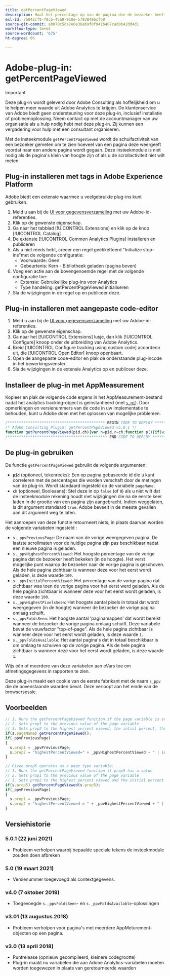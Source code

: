 ```yaml
---
title: getPercentPageViewed
description: Haal het percentage op van de pagina die de bezoeker heeft weergegeven.
exl-id: 7a842cf0-f8cb-45a9-910e-5793849bcfb8
source-git-commit: ab078c5da7e0e38ab9f0f941b407cad0b42dd4d1
workflow-type: tm+mt
source-wordcount: '675'
ht-degree: 0%

---
```


# Adobe-plug-in: getPercentPageViewed

>[!IMPORTANT]
>
>Deze plug-in wordt geleverd door Adobe Consulting als hoffelijkheid om u te helpen meer waarde uit Adobe Analytics te krijgen. De klantenservice van Adobe biedt geen ondersteuning voor deze plug-in, inclusief installatie of probleemoplossing. Neem contact op met de accountmanager van uw organisatie als u hulp nodig hebt met deze plug-in. Zij kunnen een vergadering voor hulp met een consultant organiseren.

Met de insteekmodule `getPercentPageViewed` wordt de schuifactiviteit van een bezoeker gemeten om te zien hoeveel van een pagina deze weergeeft voordat naar een andere pagina wordt gegaan. Deze insteekmodule is niet nodig als de pagina&#39;s klein van hoogte zijn of als u de scrollactiviteit niet wilt meten.

## Plug-in installeren met tags in Adobe Experience Platform

Adobe biedt een extensie waarmee u veelgebruikte plug-ins kunt gebruiken.

1. Meld u aan bij de [UI voor gegevensverzameling](https://experience.adobe.com/data-collection) met uw Adobe-id-referenties.
1. Klik op de gewenste eigenschap.
1. Ga naar het tabblad [!UICONTROL Extensions] en klik op de knop [!UICONTROL Catalog]
1. De extensie [!UICONTROL Common Analytics Plugins] installeren en publiceren
1. Als u niet reeds hebt, creeer een regel geëtiketteerd &quot;Initialize stop-ins&quot;met de volgende configuratie:
   * Voorwaarde: Geen
   * Gebeurtenis: Kern - Bibliotheek geladen (pagina boven)
1. Voeg een actie aan de bovengenoemde regel met de volgende configuratie toe:
   * Extensie: Gebruikelijke plug-ins voor Analytics
   * Type handeling: getPercentPageViewed initialiseren
1. Sla de wijzigingen in de regel op en publiceer deze.

## Plug-in installeren met aangepaste code-editor

1. Meld u aan bij de [UI voor gegevensverzameling](https://experience.adobe.com/data-collection) met uw Adobe-id-referenties.
1. Klik op de gewenste eigenschap.
1. Ga naar het [!UICONTROL Extensions] lusje, dan klik [!UICONTROL Configure] knoop onder de uitbreiding van Adobe Analytics.
1. Breid [!UICONTROL Configure tracking using custom code] accordeon uit, die [!UICONTROL Open Editor] knoop openbaart.
1. Open de aangepaste code-editor en plak de onderstaande plug-incode in het bewerkingsvenster.
1. Sla de wijzigingen in de extensie Analytics op en publiceer deze.

## Installeer de plug-in met AppMeasurement

Kopieer en plak de volgende code ergens in het AppMeasurement-bestand nadat het analytics tracking-object is geïnstantieerd (met [`s_gi`](../functions/s-gi.md)). Door opmerkingen en versienummers van de code in uw implementatie te behouden, kunt u Adobe doen met het oplossen van mogelijke problemen.

```js
/******************************************* BEGIN CODE TO DEPLOY *******************************************/
/* Adobe Consulting Plugin: getPercentPageViewed v5.0.1 */
function getPercentPageViewed(pid,ch){var n=pid,r=ch;function p(){if(window.ppvID){var a=Math.max(Math.max(document.body.scrollHeight,document.documentElement.scrollHeight),Math.max(document.body.offsetHeight,document.documentElement.offsetHeight),Math.max(document.body.clientHeight,document.documentElement.clientHeight)),b=window.innerHeight||document.documentElement.clientHeight||document.body.clientHeight,d=(window.pageYOffset||window.document.documentElement.scrollTop||window.document.body.scrollTop)+b,f=Math.min(Math.round(d/a*100),100),l=Math.floor(d/b);b=Math.floor(a/b);var c="";if(!window.cookieRead("s_tp")||decodeURIComponent(window.cookieRead("s_ppv").split(",")[0])!==window.ppvID||window.p_fo(window.ppvID)||1==window.ppvChange&&window.cookieRead("s_tp")&&a!=window.cookieRead("s_tp")){(decodeURIComponent(window.cookieRead("s_ppv").split(",")[0])!==window.ppvID||window.p_fo(window.ppvID+"1"))&&window.cookieWrite("s_ips",d);if(window.cookieRead("s_tp")&&decodeURIComponent(window.cookieRead("s_ppv").split(",")[0])===window.ppvID){window.cookieRead("s_tp");c=window.cookieRead("s_ppv");var h=-1<c.indexOf(",")?c.split(","):[];c=h[0]?h[0]:"";h=h[3]?h[3]:"";var q=window.cookieRead("s_ips");c=c+","+Math.round(h/a*100)+","+Math.round(q/a*100)+","+h+","+l}window.cookieWrite("s_tp",a)}else c=window.cookieRead("s_ppv");var k=c&&-1<c.indexOf(",")?c.split(",",6):[];a=0<k.length?k[0]:encodeURIComponent(window.ppvID);h=1<k.length?parseInt(k[1]):f;q=2<k.length?parseInt(k[2]):f;var t=3<k.length?parseInt(k[3]):d,u=4<k.length?parseInt(k[4]):l;k=5<k.length?parseInt(k[5]):b;0<f&&(c=a+","+(f>h?f:h)+","+q+","+(d>t?d:t)+","+(l>u?l:u)+","+(b>k?b:k));window.cookieWrite("s_ppv",c)}}if("-v"===n)return{plugin:"getPercentPageViewed",version:"5.0.1"};var m=function(){if("undefined"!==typeof window.s_c_il)for(var a=0,b;a<window.s_c_il.length;a++)if(b=window.s_c_il[a],b._c&&"s_c"===b._c)return b}();"undefined"!==typeof m&&(m.contextData.getPercentPageViewed="5.0.1");window.pageName="undefined"!==typeof m&&m.pageName||"";window.cookieWrite=window.cookieWrite||function(a,b,d){if("string"===typeof a){var f=window.location.hostname,l=window.location.hostname.split(".").length-1;if(f&&!/^[0-9.]+$/.test(f)){l=2<l?l:2;var c=f.lastIndexOf(".");if(0<=c){for(;0<=c&&1<l;)c=f.lastIndexOf(".",c-1),l--;c=0<c?f.substring(c):f}}g=c;b="undefined"!==typeof b?""+b:"";if(d||""===b)if(""===b&&(d=-60),"number"===typeof d){var h=new Date;h.setTime(h.getTime()+6E4*d)}else h=d;return a&&(document.cookie=encodeURIComponent(a)+"="+encodeURIComponent(b)+"; path=/;"+(d?" expires="+h.toUTCString()+";":"")+(g?" domain="+g+";":""),"undefined"!==typeof window.cookieRead)?window.cookieRead(a)===b:!1}};window.cookieRead=window.cookieRead||function(a){if("string"===typeof a)a=encodeURIComponent(a);else return"";var b=" "+document.cookie,d=b.indexOf(" "+a+"="),f=0>d?d:b.indexOf(";",d);return(a=0>d?"":decodeURIComponent(b.substring(d+2+a.length,0>f?b.length:f)))?a:""};window.p_fo=window.p_fo||function(a){window.__fo||(window.__fo={});if(window.__fo[a])return!1;window.__fo[a]={};return!0};var e=window.cookieRead("s_ppv");e=-1<e.indexOf(",")?e.split(","):[];n=n?n:window.pageName?window.pageName:document.location.href;e[0]=decodeURIComponent(e[0]);window.ppvChange="undefined"===typeof r||1==r?!0:!1;"undefined"!==typeof m&&m.linkType&&"o"===m.linkType||(window.ppvID&&window.ppvID===n||(window.ppvID=n,window.cookieWrite("s_ppv",""),p()),window.p_fo("s_gppvLoad")&&window.addEventListener&&(window.addEventListener("load",p,!1),window.addEventListener("click",p,!1),window.addEventListener("scroll",p,!1)),this._ppvPreviousPage=e[0]?e[0]:"",this._ppvHighestPercentViewed=e[1]?e[1]:"",this._ppvInitialPercentViewed=e[2]?e[2]:"",this._ppvHighestPixelsSeen=e[3]?e[3]:"",this._ppvFoldsSeen=e[4]?e[4]:"",this._ppvFoldsAvailable=e[5]?e[5]:"")};
/******************************************** END CODE TO DEPLOY ********************************************/
```

## De plug-in gebruiken

De functie `getPercentPageViewed` gebruikt de volgende argumenten:

* **`pid`** (optioneel, tekenreeks): Een op pagina gebaseerde id die u kunt correleren met de percentages die worden verschaft door de metingen van de plug-in.  Wordt standaard ingesteld op de variabele `pageName`.
* **`ch`** (optioneel, Booleaans): Stel deze in op  `false` (of  `0`) als u niet wilt dat de insteekmodule rekening houdt met wijzigingen die na de eerste keer laden in de grootte van een pagina zijn aangebracht. Indien weggelaten, is dit argument standaard `true`. Adobe beveelt in de meeste gevallen aan dit argument weg te laten.

Het aanroepen van deze functie retourneert niets; in plaats daarvan worden de volgende variabelen ingesteld :

* `s._ppvPreviousPage`: De naam van de vorige weergegeven pagina. De laatste scrollmaten voor de huidige pagina zijn pas beschikbaar nadat een nieuwe pagina is geladen.
* `s._ppvHighestPercentViewed`: Het hoogste percentage van de vorige pagina dat de bezoeker heeft bekeken (in de hoogte). Het verst mogelijke punt waarop de bezoeker naar de vorige pagina is geschoven. Als de hele pagina zichtbaar is wanneer deze voor het eerst wordt geladen, is deze waarde `100`.
* `s._ppvInitialPercentViewed`: Het percentage van de vorige pagina dat zichtbaar was toen de vorige pagina voor het eerst werd geladen. Als de hele pagina zichtbaar is wanneer deze voor het eerst wordt geladen, is deze waarde `100`.
* `s._ppvHighestPixelsSeen`: Het hoogste aantal pixels in totaal dat wordt weergegeven (in de hoogte) wanneer de bezoeker de vorige pagina omlaag schuift.
* `s._ppvFoldsSeen`: Het hoogste aantal &#39;paginamappen&#39; dat wordt bereikt wanneer de bezoeker de vorige pagina omlaag schuift. Deze variabele bevat de vouwfactor &quot;top-of-page&quot;. Als de hele pagina zichtbaar is wanneer deze voor het eerst wordt geladen, is deze waarde `1`.
* `s._ppvFoldsAvailable`: Het aantal pagina&#39;s dat in totaal beschikbaar is om omlaag te schuiven op de vorige pagina. Als de hele pagina zichtbaar is wanneer deze voor het eerst wordt geladen, is deze waarde `1`.

Wijs één of meerdere van deze variabelen aan eVars toe om afmetingsgegevens in rapporten te zien.

Deze plug-in maakt een cookie van de eerste fabrikant met de naam `s_ppv` die de bovenstaande waarden bevat. Deze verloopt aan het einde van de browsersessie.

## Voorbeelden

```js
// 1. Runs the getPercentPageViewed function if the page variable is set
// 2. Sets prop1 to the previous value of the page variable
// 3. Sets prop2 to the highest percent viewed, the intial percent, the number of folds viewed, and total number of folds of the previous page
if(s.pageName) getPercentPageViewed();
if(_ppvPreviousPage)
{
  s.prop1 = _ppvPreviousPage;
  s.prop2 = "highestPercentViewed=" + _ppvHighestPercentViewed + " | initialPercentViewed=" + _ppvInitialPercentViewed + " | foldsSeen=" + _ppvFoldsSeen + " | foldsAvailable=" + _ppvFoldsAvailable;
}

// Given prop5 operates as a page type variable:
// 1. Runs the getPercentPageViewed function if prop5 has a value
// 2. Sets prop1 to the previous value of the page variable
// 3. Sets prop2 to the highest percent viewed and the initial percent viewed.
if(s.prop5) getPercentPageViewed(s.prop5);
if(_ppvPreviousPage)
{
  s.prop1 = _ppvPreviousPage;
  s.prop2 = "highestPercentViewed = " + _ppvHighestPercentViewed + " | initialPercentViewed=" + _ppvInitialPercentViewed;
}
```

## Versiehistorie

### 5.0.1 (22 juni 2021)

* Probleem verholpen waarbij bepaalde speciale tekens de insteekmodule zouden doen afbreken

### 5.0 (19 maart 2021)

* Versienummer toegevoegd als contextgegevens.

### v4.0 (7 oktober 2019)

* Toegevoegde `s._ppvFoldsSeen`- en `s._ppvFoldsAvailable`-oplossingen

### v3.01 (13 augustus 2018)

* Probleem verholpen voor pagina&#39;s met meerdere AppMeturement-objecten op een pagina.

### v3.0 (13 april 2018)

* Puntrelease (opnieuw gecompileerd, kleinere codegrootte)
* Plug-in maakt nu variabelen die aan Adobe Analytics-variabelen moeten worden toegewezen in plaats van geretourneerde waarden
